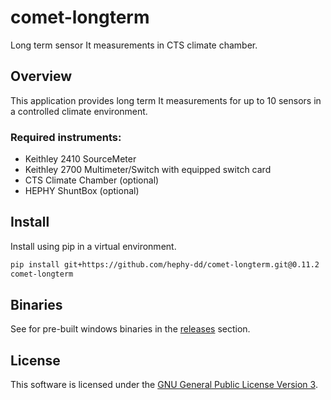 # comet-longterm

Long term sensor It measurements in CTS climate chamber.

## Overview

This application provides long term It measurements for up to 10 sensors in a
controlled climate environment.

### Required instruments:

- Keithley 2410 SourceMeter
- Keithley 2700 Multimeter/Switch with equipped switch card
- CTS Climate Chamber (optional)
- HEPHY ShuntBox (optional)

## Install

Install using pip in a virtual environment.

```bash
pip install git+https://github.com/hephy-dd/comet-longterm.git@0.11.2
comet-longterm
```

## Binaries

See for pre-built windows binaries in the [releases](https://github.com/hephy-dd/comet-longterm/releases) section.

## License

This software is licensed under the [GNU General Public License Version 3](https://github.com/hephy-dd/comet-longterm/tree/master/LICENSE).
